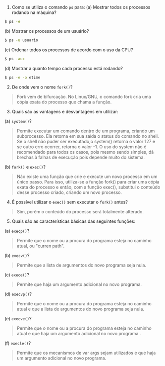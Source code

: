 1. Como se utiliza o comando `ps` para:
(a) Mostrar todos os processos rodando na máquina?

```bash
$ ps -e
```

(b) Mostrar os processos de um usuário?

```bash
$ ps -u usuario
```

(c) Ordenar todos os processos de acordo com o uso da CPU?

```bash
$ ps -aux
```

(d) Mostrar a quanto tempo cada processo está rodando?

```bash
$ ps -e -o etime
```
2. De onde vem o nome `fork()`?

> Fork vem de bifurcação. No Linux/GNU, o comando fork cria uma cópia exata do processo que chama a função.

3. Quais são as vantagens e desvantagens em utilizar:

(a) `system()`?

> Permite executar um comando dentro de um programa, criando um subprocesso. Ela retorna em sua saída o status do comando no shell. Se o shell não puder ser executado,o system() retorna o valor 127 e se outro erro ocorrer, retorna o valor -1. O uso do system não é recomendado para todos os casos, pois mesmo sendo simples, dá brechas à falhas de execução pois depende muito do sistema. 

(b) `fork()` e `exec()`?

> Não existe uma função que crie e execute um novo processo em um único passo. Para isso, utiliza-se a função fork() para criar uma cópia exata do processo e então, com a função exec(), substitui o conteúdo desse processo criado, criando um novo processo.

4. É possível utilizar o `exec()` sem executar o `fork()` antes?

> Sim, porém o conteúdo do processo será totalmente alterado. 

5. Quais são as características básicas das seguintes funções:

(a) `execp()`?
> Permite que o nome ou a procura do programa esteja no caminho atual, ou "curren path".

(b) `execv()`?
> Permite que a lista de argumentos do novo programa seja nula.

(c) `exece()`?
> Permite que haja um argumento adicional no novo programa.

(d) `execvp()`?
> Permite que o nome ou a procura do programa esteja no caminho atual e que a lista de argumentos do novo programa seja nula.

(e) `execve()`?
> Permite que o nome ou a procura do programa esteja no caminho atual e que haja um argumento adicional no novo programa .

(f) `execle()`?
>Permite que os mecanismos de var args sejam utilizados e que haja um argumento adicional no novo programa.

